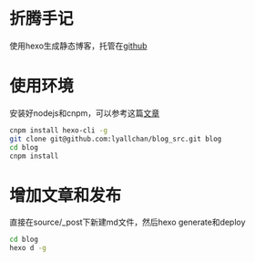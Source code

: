 # 折腾手记

使用hexo生成静态博客，托管在[github](http://lyallchan.github.io)

# 使用环境

安装好nodejs和cnpm，可以参考这篇[文章](http://lyallchan.github.io/2015/12/10/%E5%AE%89%E8%A3%85%E5%92%8C%E9%85%8D%E7%BD%AEnvm%E3%80%81nodejs%E5%92%8Chexo/)

```bash
cnpm install hexo-cli -g
git clone git@github.com:lyallchan/blog_src.git blog
cd blog
cnpm install 
```

# 增加文章和发布

直接在source/_post下新建md文件，然后hexo generate和deploy

```bash
cd blog
hexo d -g
```

